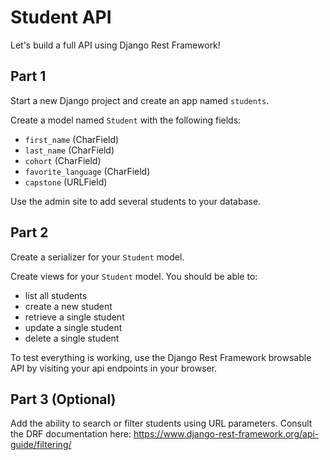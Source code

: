 # Student API

Let's build a full API using Django Rest Framework!

## Part 1

Start a new Django project and create an app named `students`.

Create a model named `Student` with the following fields:

- `first_name` (CharField)
- `last_name` (CharField)
- `cohort` (CharField)
- `favorite_language` (CharField)
- `capstone` (URLField)

Use the admin site to add several students to your database.

## Part 2

Create a serializer for your `Student` model.

Create views for your `Student` model. You should be able to:
- list all students
- create a new student
- retrieve a single student
- update a single student
- delete a single student

To test everything is working, use the Django Rest Framework browsable API by visiting your api endpoints in your browser.

## Part 3 (Optional)

Add the ability to search or filter students using URL parameters. Consult the DRF documentation here: https://www.django-rest-framework.org/api-guide/filtering/